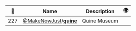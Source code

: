 |:star2: | Name | Description | 🌍|
|---|---|---|---|
|227|[@MakeNowJust](https://github.com/MakeNowJust)/[**quine**](https://github.com/MakeNowJust/quine)|Quine Museum||

